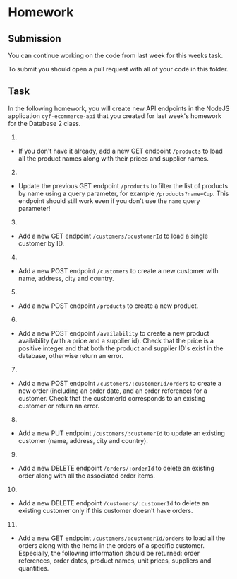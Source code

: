 # Homework

## Submission

You can continue working on the code from last week for this weeks task.

To submit you should open a pull request with all of your code in this folder.

## Task

In the following homework, you will create new API endpoints in the NodeJS application `cyf-ecommerce-api` that you created for last week's homework for the Database 2 class.

1.
- If you don't have it already, add a new GET endpoint `/products` to load all the product names along with their prices and supplier names.

2.
- Update the previous GET endpoint `/products` to filter the list of products by name using a query parameter, for example `/products?name=Cup`. This endpoint should still work even if you don't use the `name` query parameter!

3.
- Add a new GET endpoint `/customers/:customerId` to load a single customer by ID.

4.
- Add a new POST endpoint `/customers` to create a new customer with name, address, city and country.

5.
- Add a new POST endpoint `/products` to create a new product.

6.
- Add a new POST endpoint `/availability` to create a new product availability (with a price and a supplier id). Check that the price is a positive integer and that both the product and supplier ID's exist in the database, otherwise return an error.

7.
- Add a new POST endpoint `/customers/:customerId/orders` to create a new order (including an order date, and an order reference) for a customer. Check that the customerId corresponds to an existing customer or return an error.

8.
- Add a new PUT endpoint `/customers/:customerId` to update an existing customer (name, address, city and country).

9.
- Add a new DELETE endpoint `/orders/:orderId` to delete an existing order along with all the associated order items.

10.
- Add a new DELETE endpoint `/customers/:customerId` to delete an existing customer only if this customer doesn't have orders.

11.
- Add a new GET endpoint `/customers/:customerId/orders` to load all the orders along with the items in the orders of a specific customer. Especially, the following information should be returned: order references, order dates, product names, unit prices, suppliers and quantities.
